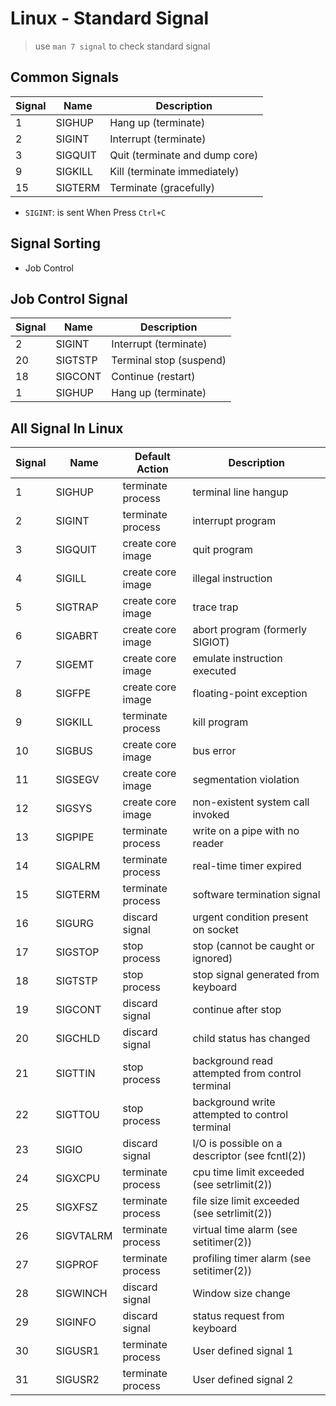 # Linux - Standard Signal

> use `man 7 signal` to check standard signal

## Common Signals

| Signal | Name    | Description                    |
| ------ | ------- | ------------------------------ |
| 1      | SIGHUP  | Hang up (terminate)            |
| 2      | SIGINT  | Interrupt (terminate)          |
| 3      | SIGQUIT | Quit (terminate and dump core) |
| 9      | SIGKILL | Kill (terminate immediately)   |
| 15     | SIGTERM | Terminate (gracefully)         |

- `SIGINT`: is sent When Press `Ctrl+C`

## Signal Sorting

- Job Control

## Job Control Signal

| Signal | Name    | Description             |
| ------ | ------- | ----------------------- |
| 2      | SIGINT  | Interrupt (terminate)   |
| 20     | SIGTSTP | Terminal stop (suspend) |
| 18     | SIGCONT | Continue (restart)      |
| 1      | SIGHUP  | Hang up (terminate)     |

## All Signal In Linux

| Signal | Name      | Default Action    | Description                                     |
| ------ | --------- | ----------------- | ----------------------------------------------- |
| 1      | SIGHUP    | terminate process | terminal line hangup                            |
| 2      | SIGINT    | terminate process | interrupt program                               |
| 3      | SIGQUIT   | create core image | quit program                                    |
| 4      | SIGILL    | create core image | illegal instruction                             |
| 5      | SIGTRAP   | create core image | trace trap                                      |
| 6      | SIGABRT   | create core image | abort program (formerly SIGIOT)                 |
| 7      | SIGEMT    | create core image | emulate instruction executed                    |
| 8      | SIGFPE    | create core image | floating-point exception                        |
| 9      | SIGKILL   | terminate process | kill program                                    |
| 10     | SIGBUS    | create core image | bus error                                       |
| 11     | SIGSEGV   | create core image | segmentation violation                          |
| 12     | SIGSYS    | create core image | non-existent system call invoked                |
| 13     | SIGPIPE   | terminate process | write on a pipe with no reader                  |
| 14     | SIGALRM   | terminate process | real-time timer expired                         |
| 15     | SIGTERM   | terminate process | software termination signal                     |
| 16     | SIGURG    | discard signal    | urgent condition present on socket              |
| 17     | SIGSTOP   | stop process      | stop (cannot be caught or ignored)              |
| 18     | SIGTSTP   | stop process      | stop signal generated from keyboard             |
| 19     | SIGCONT   | discard signal    | continue after stop                             |
| 20     | SIGCHLD   | discard signal    | child status has changed                        |
| 21     | SIGTTIN   | stop process      | background read attempted from control terminal |
| 22     | SIGTTOU   | stop process      | background write attempted to control terminal  |
| 23     | SIGIO     | discard signal    | I/O is possible on a descriptor (see fcntl(2))  |
| 24     | SIGXCPU   | terminate process | cpu time limit exceeded (see setrlimit(2))      |
| 25     | SIGXFSZ   | terminate process | file size limit exceeded (see setrlimit(2))     |
| 26     | SIGVTALRM | terminate process | virtual time alarm (see setitimer(2))           |
| 27     | SIGPROF   | terminate process | profiling timer alarm (see setitimer(2))        |
| 28     | SIGWINCH  | discard signal    | Window size change                              |
| 29     | SIGINFO   | discard signal    | status request from keyboard                    |
| 30     | SIGUSR1   | terminate process | User defined signal 1                           |
| 31     | SIGUSR2   | terminate process | User defined signal 2                           |
